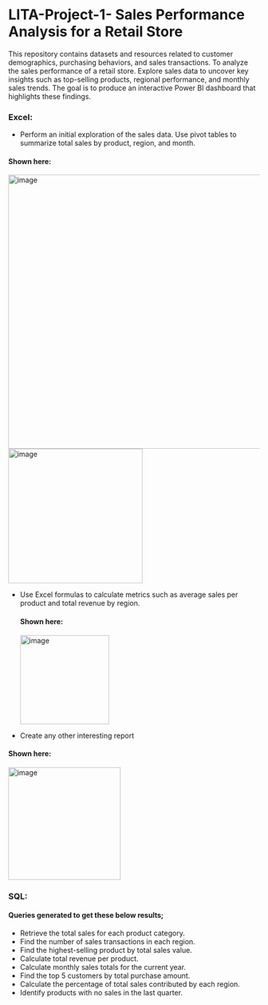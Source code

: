 # LITA-Project-1- Sales Performance Analysis for a Retail Store 
This repository contains datasets and resources related to customer demographics, purchasing behaviors, and sales transactions.
To analyze the sales performance of a retail store. Explore sales data to uncover key insights such as top-selling products, regional performance, and monthly sales trends. The goal is to produce an interactive Power BI dashboard that highlights these findings.

### Excel:
- Perform an initial exploration of the sales data. Use pivot tables to summarize total sales by product, region, and month.

#### Shown here:
<img width="548" alt="image" src="https://github.com/user-attachments/assets/ad4668b3-025f-4a9e-9b15-d5937c8a0acc">

<img width="269" alt="image" src="https://github.com/user-attachments/assets/cb9cadf5-b088-4d4d-b4e6-8f4c5eb42683">

- Use Excel formulas to calculate metrics such as average sales per product and total revenue by region.

  #### Shown here:

  <img width="178" alt="image" src="https://github.com/user-attachments/assets/791a754e-13f4-4a11-a315-1dd95028f56b">

- Create any other interesting report

#### Shown here:
<img width="225" alt="image" src="https://github.com/user-attachments/assets/73f034a9-7224-4562-9308-b093e81a7f48">


### SQL: 
 #### Queries generated to get these below results;

- Retrieve the total sales for each product category. 
- Find the number of sales transactions in each region. 
- Find the highest-selling product by total sales value. 
- Calculate total revenue per product. 
- Calculate monthly sales totals for the current year. 
- Find the top 5 customers by total purchase amount. 
- Calculate the percentage of total sales contributed by each region. 
- Identify products with no sales in the last quarter.

  
